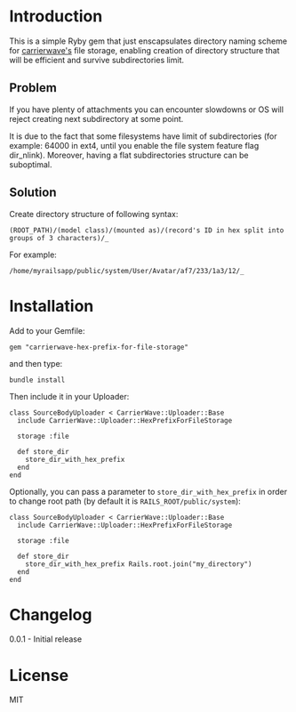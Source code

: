 # Introduction

This is a simple Ryby gem that just enscapsulates directory naming scheme for [carrierwave's](https://github.com/carrierwaveuploader/carrierwave) file storage, enabling creation of directory structure that will be efficient and survive subdirectories limit.


## Problem

If you have plenty of attachments you can encounter slowdowns or OS will reject creating next subdirectory at some point. 

It is due to the fact that some filesystems have limit of subdirectories (for example: 64000 in ext4, until you enable the file system feature flag dir_nlink). Moreover, having a flat subdirectories structure can be suboptimal.

## Solution

Create directory structure of following syntax:

    (ROOT_PATH)/(model class)/(mounted as)/(record's ID in hex split into groups of 3 characters)/_

For example:

    /home/myrailsapp/public/system/User/Avatar/af7/233/1a3/12/_


# Installation

Add to your Gemfile:

    gem "carrierwave-hex-prefix-for-file-storage"

and then type:

    bundle install

Then include it in your Uploader:

    class SourceBodyUploader < CarrierWave::Uploader::Base
      include CarrierWave::Uploader::HexPrefixForFileStorage
      
      storage :file

      def store_dir
        store_dir_with_hex_prefix 
      end
    end

Optionally, you can pass a parameter to `store_dir_with_hex_prefix` in order to change root path (by default it is `RAILS_ROOT/public/system`):

    class SourceBodyUploader < CarrierWave::Uploader::Base
      include CarrierWave::Uploader::HexPrefixForFileStorage
      
      storage :file

      def store_dir
        store_dir_with_hex_prefix Rails.root.join("my_directory")
      end
    end

# Changelog

0.0.1 - Initial release

# License

MIT